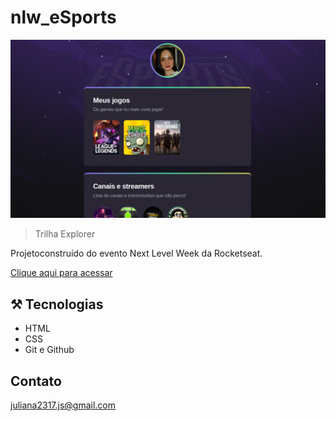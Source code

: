 # nlw_eSports 

![preview](./.github/preview.png)

> Trilha Explorer

Projetoconstruído do evento Next Level Week da Rocketseat.

[Clique aqui para 
acessar](https://juliana-silva-hub.github.io/nlw_eSports/)

## ⚒ Tecnologias

- HTML
- CSS
- Git e Github


## Contato 

juliana2317.js@gmail.com

